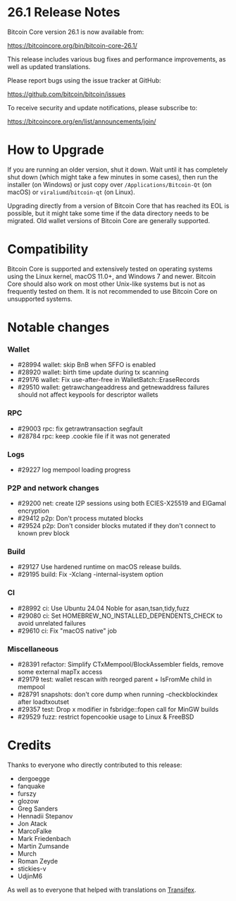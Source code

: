 26.1 Release Notes
==================

Bitcoin Core version 26.1 is now available from:

  <https://bitcoincore.org/bin/bitcoin-core-26.1/>

This release includes various bug fixes and performance
improvements, as well as updated translations.

Please report bugs using the issue tracker at GitHub:

  <https://github.com/bitcoin/bitcoin/issues>

To receive security and update notifications, please subscribe to:

  <https://bitcoincore.org/en/list/announcements/join/>

How to Upgrade
==============

If you are running an older version, shut it down. Wait until it has completely
shut down (which might take a few minutes in some cases), then run the
installer (on Windows) or just copy over `/Applications/Bitcoin-Qt` (on macOS)
or `viraliumd`/`bitcoin-qt` (on Linux).

Upgrading directly from a version of Bitcoin Core that has reached its EOL is
possible, but it might take some time if the data directory needs to be migrated. Old
wallet versions of Bitcoin Core are generally supported.

Compatibility
==============

Bitcoin Core is supported and extensively tested on operating systems
using the Linux kernel, macOS 11.0+, and Windows 7 and newer.  Bitcoin
Core should also work on most other Unix-like systems but is not as
frequently tested on them.  It is not recommended to use Bitcoin Core on
unsupported systems.

Notable changes
===============

### Wallet

- #28994 wallet: skip BnB when SFFO is enabled
- #28920 wallet: birth time update during tx scanning
- #29176 wallet: Fix use-after-free in WalletBatch::EraseRecords
- #29510 wallet: getrawchangeaddress and getnewaddress failures should not affect keypools for descriptor wallets

### RPC

- #29003 rpc: fix getrawtransaction segfault
- #28784 rpc: keep .cookie file if it was not generated

### Logs

- #29227 log mempool loading progress

### P2P and network changes

- #29200 net: create I2P sessions using both ECIES-X25519 and ElGamal encryption
- #29412 p2p: Don't process mutated blocks
- #29524 p2p: Don't consider blocks mutated if they don't connect to known prev block

### Build

- #29127 Use hardened runtime on macOS release builds.
- #29195 build: Fix -Xclang -internal-isystem option

### CI

- #28992 ci: Use Ubuntu 24.04 Noble for asan,tsan,tidy,fuzz
- #29080 ci: Set HOMEBREW_NO_INSTALLED_DEPENDENTS_CHECK to avoid unrelated failures
- #29610 ci: Fix "macOS native" job

### Miscellaneous

- #28391 refactor: Simplify CTxMempool/BlockAssembler fields, remove some external mapTx access
- #29179 test: wallet rescan with reorged parent + IsFromMe child in mempool
- #28791 snapshots: don't core dump when running -checkblockindex after loadtxoutset
- #29357 test: Drop x modifier in fsbridge::fopen call for MinGW builds
- #29529 fuzz: restrict fopencookie usage to Linux & FreeBSD

Credits
=======

Thanks to everyone who directly contributed to this release:

- dergoegge
- fanquake
- furszy
- glozow
- Greg Sanders
- Hennadii Stepanov
- Jon Atack
- MarcoFalke
- Mark Friedenbach
- Martin Zumsande
- Murch
- Roman Zeyde
- stickies-v
- UdjinM6

As well as to everyone that helped with translations on
[Transifex](https://www.transifex.com/bitcoin/bitcoin/).

